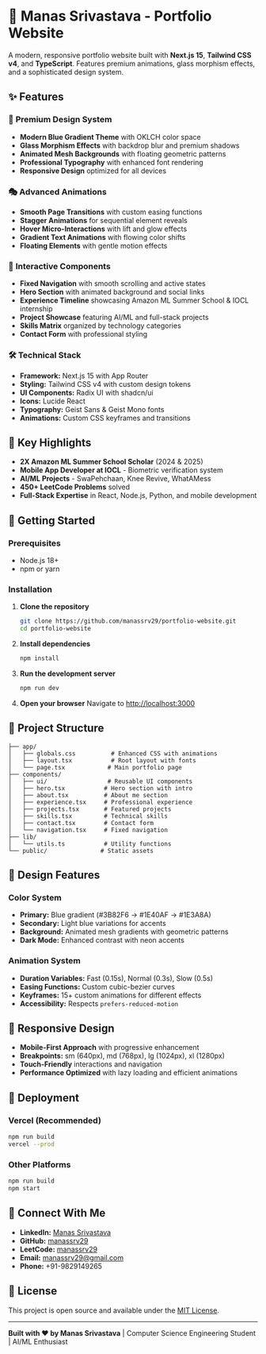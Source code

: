 # 🚀 Manas Srivastava - Portfolio Website

A modern, responsive portfolio website built with **Next.js 15**, **Tailwind CSS v4**, and **TypeScript**. Features premium animations, glass morphism effects, and a sophisticated design system.

## ✨ Features

### 🎨 **Premium Design System**
- **Modern Blue Gradient Theme** with OKLCH color space
- **Glass Morphism Effects** with backdrop blur and premium shadows
- **Animated Mesh Backgrounds** with floating geometric patterns
- **Professional Typography** with enhanced font rendering
- **Responsive Design** optimized for all devices

### 🎭 **Advanced Animations**
- **Smooth Page Transitions** with custom easing functions
- **Stagger Animations** for sequential element reveals
- **Hover Micro-Interactions** with lift and glow effects
- **Gradient Text Animations** with flowing color shifts
- **Floating Elements** with gentle motion effects

### 📱 **Interactive Components**
- **Fixed Navigation** with smooth scrolling and active states
- **Hero Section** with animated background and social links
- **Experience Timeline** showcasing Amazon ML Summer School & IOCL internship
- **Project Showcase** featuring AI/ML and full-stack projects
- **Skills Matrix** organized by technology categories
- **Contact Form** with professional styling

### 🛠 **Technical Stack**
- **Framework:** Next.js 15 with App Router
- **Styling:** Tailwind CSS v4 with custom design tokens
- **UI Components:** Radix UI with shadcn/ui
- **Icons:** Lucide React
- **Typography:** Geist Sans & Geist Mono fonts
- **Animations:** Custom CSS keyframes and transitions

## 🎯 **Key Highlights**

- **2X Amazon ML Summer School Scholar** (2024 & 2025)
- **Mobile App Developer at IOCL** - Biometric verification system
- **AI/ML Projects** - SwaPehchaan, Knee Revive, WhatAMess
- **450+ LeetCode Problems** solved
- **Full-Stack Expertise** in React, Node.js, Python, and mobile development

## 🚀 **Getting Started**

### Prerequisites
- Node.js 18+ 
- npm or yarn

### Installation

1. **Clone the repository**
   ```bash
   git clone https://github.com/manassrv29/portfolio-website.git
   cd portfolio-website
   ```

2. **Install dependencies**
   ```bash
   npm install
   ```

3. **Run the development server**
   ```bash
   npm run dev
   ```

4. **Open your browser**
   Navigate to [http://localhost:3000](http://localhost:3000)

## 📁 **Project Structure**

```
├── app/
│   ├── globals.css          # Enhanced CSS with animations
│   ├── layout.tsx           # Root layout with fonts
│   └── page.tsx            # Main portfolio page
├── components/
│   ├── ui/                 # Reusable UI components
│   ├── hero.tsx           # Hero section with intro
│   ├── about.tsx          # About me section
│   ├── experience.tsx     # Professional experience
│   ├── projects.tsx       # Featured projects
│   ├── skills.tsx         # Technical skills
│   ├── contact.tsx        # Contact form
│   └── navigation.tsx     # Fixed navigation
├── lib/
│   └── utils.ts           # Utility functions
└── public/               # Static assets
```

## 🎨 **Design Features**

### **Color System**
- **Primary:** Blue gradient (#3B82F6 → #1E40AF → #1E3A8A)
- **Secondary:** Light blue variations for accents
- **Background:** Animated mesh gradients with geometric patterns
- **Dark Mode:** Enhanced contrast with neon accents

### **Animation System**
- **Duration Variables:** Fast (0.15s), Normal (0.3s), Slow (0.5s)
- **Easing Functions:** Custom cubic-bezier curves
- **Keyframes:** 15+ custom animations for different effects
- **Accessibility:** Respects `prefers-reduced-motion`

## 📱 **Responsive Design**

- **Mobile-First Approach** with progressive enhancement
- **Breakpoints:** sm (640px), md (768px), lg (1024px), xl (1280px)
- **Touch-Friendly** interactions and navigation
- **Performance Optimized** with lazy loading and efficient animations

## 🚀 **Deployment**

### **Vercel (Recommended)**
```bash
npm run build
vercel --prod
```

### **Other Platforms**
```bash
npm run build
npm start
```

## 🤝 **Connect With Me**

- **LinkedIn:** [Manas Srivastava](https://www.linkedin.com/in/manas-srivastava-a5561016b/)
- **GitHub:** [manassrv29](https://github.com/manassrv29)
- **LeetCode:** [manassrv29](https://leetcode.com/u/manassrv29/)
- **Email:** manassrv29@gmail.com
- **Phone:** +91-9829149265

## 📄 **License**

This project is open source and available under the [MIT License](LICENSE).

---

**Built with ❤️ by Manas Srivastava** | Computer Science Engineering Student | AI/ML Enthusiast
